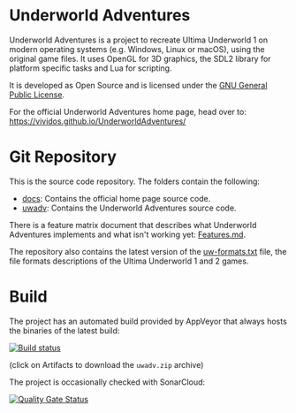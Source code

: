 # Underworld Adventures

Underworld Adventures is a project to recreate Ultima Underworld 1 on modern
operating systems (e.g. Windows, Linux or macOS), using the original game
files. It uses OpenGL for 3D graphics, the SDL2 library for platform specific
tasks and Lua for scripting.

It is developed as Open Source and is licensed under the
[GNU General Public License](LICENSE).

For the official Underworld Adventures home page, head over to:
https://vividos.github.io/UnderworldAdventures/

# Git Repository

This is the source code repository. The folders contain the following:

* [docs](docs/): Contains the official home page source code.
* [uwadv](uwadv/README.md): Contains the Underworld Adventures source code.

There is a feature matrix document that describes what Underworld Adventures
implements and what isn't working yet: [Features.md](uwadv/docs/Features.md).

The repository also contains the latest version of the
[uw-formats.txt](https://github.com/vividos/UnderworldAdventures/blob/main/uwadv/docs/uw-formats.txt) file,
the file formats descriptions of the Ultima Underworld 1 and 2 games.

# Build

The project has an automated build provided by AppVeyor that always hosts the
binaries of the latest build:

[![Build status](https://ci.appveyor.com/api/projects/status/pi4hkego4ja858u4?svg=true)](https://ci.appveyor.com/project/vividos/underworldadventures)

(click on Artifacts to download the `uwadv.zip` archive)

The project is occasionally checked with SonarCloud:

[![Quality Gate Status](https://sonarcloud.io/api/project_badges/measure?project=UnderworldAdventures&metric=alert_status)](https://sonarcloud.io/dashboard?id=UnderworldAdventures)

